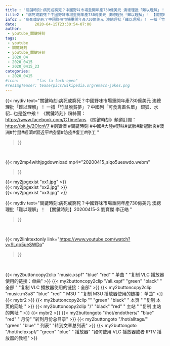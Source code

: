 ```yaml
---
title : "關鍵時刻:病死或窮死？中國野味市場重開年產730億美元 澳總理批「難以理解」！　【關鍵時刻】20200415-3 劉寶傑 李正皓 "
title2 : "病死或窮死？中國野味市場重開年產730億美元 澳總理批「難以理解」！　【關鍵時刻】20200415-3 劉寶傑 李正皓 "
info2 : "病死或窮死？中國野味市場重開年產730億美元 澳總理批「難以理解」！ 一搏「竹鼠脫貧夢」？中國列「可食禽畜名單」 銀狐、水貂…也是盤中飧！  《關鍵時刻》粉絲團：https://www.facebook.com/CTimefans 《關鍵時刻》頻道訂閱：https://bit.ly/2OlcnV7  #劉寶傑 #關鍵時刻 #中國#大陸#野味#武肺#新冠肺炎#澳洲#竹鼠#經濟#習近平#疫情#防疫#復工#停工 "
date:        2020-04-15T23:30:54-07:00
author:
 - youtube_關鍵時刻
tags:
 - youtube
 - 關鍵時刻
 - youtube_關鍵時刻
 - 2020_04
 - 2020_0415
 - 2020_0415_23
categories:
 - 2020_0415
#icon:        "fas fa-lock-open"
#resImgTeaser: teaserpics/wikipedia.org/emacs-jokes.png
---
```


{{< mydiv text="關鍵時刻:病死或窮死？中國野味市場重開年產730億美元 澳總理批「難以理解」！ 一搏「竹鼠脫貧夢」？中國列「可食禽畜名單」 銀狐、水貂…也是盤中飧！  《關鍵時刻》粉絲團：https://www.facebook.com/CTimefans 《關鍵時刻》頻道訂閱：https://bit.ly/2OlcnV7  #劉寶傑 #關鍵時刻 #中國#大陸#野味#武肺#新冠肺炎#澳洲#竹鼠#經濟#習近平#疫情#防疫#復工#停工 "
>}}
<br>


{{< my2mp4withjpgdownload mp4="20200415_slqo5ueswdo.webm"
>}}

{{< my2jpgexist "xx1.jpg" >}}<br>
{{< my2jpgexist "xx2.jpg" >}}<br>
{{< my2jpgexist "xx3.jpg" >}}<br>



{{< mydiv text="關鍵時刻:病死或窮死？中國野味市場重開年產730億美元 澳總理批「難以理解」！　【關鍵時刻】20200415-3 劉寶傑 李正皓 "
>}}
<br>

{{< my2linktextonly link="https://www.youtube.com/watch?v=SLqo5ueSWDo"
>}}


<br>

{{< my2buttoncopy2clip "music.xspf"        "blue"   "red"    " 单曲 "  "复制 VLC 播放器使用的链接：单曲" >}} {{< my2buttoncopy2clip "/all.xspf"         "green"  "black"  " 全部 "  "复制 VLC 播放器使用的链接：全部" >}} {{< my2buttoncopy2clip "music.m3u8"        "blue"   "red"    " M3U  "    "复制 M3U 播放器使用的链接：单曲" >}} {{< mybr2 >}} {{< my2buttoncopy2clip ""                  "green"  "black"  " 本页 "    "复制 本页的网址 " >}} {{< my2buttoncopy2clip "/"                 "black"  "red"    " 主站 "    "复制 主站的网址 " >}} {{< mybr2 >}} {{< my2buttongoto      "/hot/endothers/"   "blue"   "red"    " 月份"   "转到月份总目录" >}} {{< my2buttongoto      "/hot/alltags/"     "green"  "blue"   " 列表"   "转到文章总列表" >}} {{< my2buttongoto      "/hot/helpxspf/"    "green"  "blue"   " 播放器" "如何使用 VLC 播放器或者 IPTV 播放器的教程" >}} 
